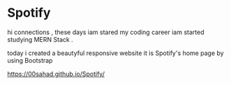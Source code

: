 # Spotify
 
hi connections , these days iam stared my coding career iam started studying MERN Stack .

today i created a beautyful responsive website it is Spotify's home page by using Bootstrap 

https://00sahad.github.io/Spotify/
